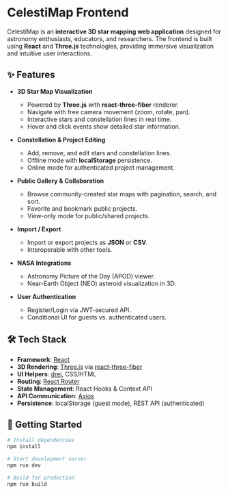 # CelestiMap Frontend

CelestiMap is an **interactive 3D star mapping web application** designed for astronomy enthusiasts, educators, and researchers. The frontend is built using **React** and **Three.js** technologies, providing immersive visualization and intuitive user interactions.

## ✨ Features

- **3D Star Map Visualization**
  - Powered by **Three.js** with **react-three-fiber** renderer.
  - Navigate with free camera movement (zoom, rotate, pan).
  - Interactive stars and constellation lines in real time.
  - Hover and click events show detailed star information.

- **Constellation & Project Editing**
  - Add, remove, and edit stars and constellation lines.
  - Offline mode with **localStorage** persistence.
  - Online mode for authenticated project management.

- **Public Gallery & Collaboration**
  - Browse community-created star maps with pagination, search, and sort.
  - Favorite and bookmark public projects.
  - View-only mode for public/shared projects.

- **Import / Export**
  - Import or export projects as **JSON** or **CSV**.
  - Interoperable with other tools.

- **NASA Integrations**
  - Astronomy Picture of the Day (APOD) viewer.
  - Near-Earth Object (NEO) asteroid visualization in 3D.

- **User Authentication**
  - Register/Login via JWT-secured API.
  - Conditional UI for guests vs. authenticated users.

## 🛠️ Tech Stack

- **Framework**: [React](https://react.dev/)
- **3D Rendering**: [Three.js](https://threejs.org/) via [react-three-fiber](https://docs.pmnd.rs/react-three-fiber/getting-started/introduction)
- **UI Helpers**: [drei](https://github.com/pmndrs/drei), CSS/HTML
- **Routing**: [React Router](https://reactrouter.com/)
- **State Management**: React Hooks & Context API
- **API Communication**: [Axios](https://axios-http.com/)
- **Persistence**: localStorage (guest mode), REST API (authenticated)

## 🚀 Getting Started

```bash
# Install dependencies
npm install

# Start development server
npm run dev

# Build for production
npm run build
